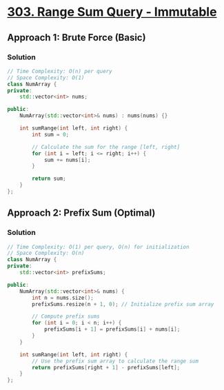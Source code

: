 # [303. Range Sum Query - Immutable](https://leetcode.com/problems/range-sum-query-immutable/)

## Approach 1: Brute Force (Basic)

### Solution
```cpp
// Time Complexity: O(n) per query
// Space Complexity: O(1)
class NumArray {
private:
    std::vector<int> nums;

public:
    NumArray(std::vector<int>& nums) : nums(nums) {}

    int sumRange(int left, int right) {
        int sum = 0;

        // Calculate the sum for the range [left, right]
        for (int i = left; i <= right; i++) {
            sum += nums[i];
        }

        return sum;
    }
};
```

## Approach 2: Prefix Sum (Optimal)

### Solution
```cpp
// Time Complexity: O(1) per query, O(n) for initialization
// Space Complexity: O(n)
class NumArray {
private:
    std::vector<int> prefixSums;

public:
    NumArray(std::vector<int>& nums) {
        int n = nums.size();
        prefixSums.resize(n + 1, 0); // Initialize prefix sum array

        // Compute prefix sums
        for (int i = 0; i < n; i++) {
            prefixSums[i + 1] = prefixSums[i] + nums[i];
        }
    }

    int sumRange(int left, int right) {
        // Use the prefix sum array to calculate the range sum
        return prefixSums[right + 1] - prefixSums[left];
    }
};
```


